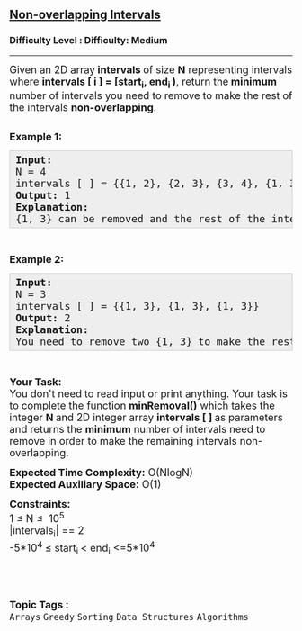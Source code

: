 <h2><a href="https://www.geeksforgeeks.org/problems/non-overlapping-intervals/1">Non-overlapping Intervals</a></h2><h3>Difficulty Level : Difficulty: Medium</h3><hr><div class="problems_problem_content__Xm_eO"><p><span style="font-size: 18px;">Given an 2D array<strong>&nbsp;intervals </strong>of size <strong>N</strong> representing intervals where <strong>intervals [ i ] = [start<sub>i</sub>, end<sub>i&nbsp;</sub>)</strong>, return the<strong> minimum</strong> number of intervals you need to remove to make the rest of the intervals <strong>non-overlapping</strong>.</span><br>&nbsp;</p>
<p><span style="font-size: 18px;"><strong>Example 1:</strong></span></p>
<pre style="background: #eeeeee; border: 1px solid #cccccc; padding: 5px 10px; --darkreader-inline-bgimage: initial; --darkreader-inline-bgcolor: #222426; --darkreader-inline-border-top: #3e4446; --darkreader-inline-border-right: #3e4446; --darkreader-inline-border-bottom: #3e4446; --darkreader-inline-border-left: #3e4446;"><span style="font-size: 18px;"><strong>Input:</strong><br>N = 4<br>intervals [ ] = {{1, 2}, {2, 3}, {3, 4}, {1, 3}}<br><strong>Output: </strong>1<br><strong>Explanation:</strong>&nbsp;<br>{1, 3} can be removed and the rest of the intervals are non-overlapping.</span></pre>
<p>&nbsp;</p>
<p><span style="font-size: 18px;"><strong>Example 2:</strong></span></p>
<pre style="background: #eeeeee; border: 1px solid #cccccc; padding: 5px 10px; --darkreader-inline-bgimage: initial; --darkreader-inline-bgcolor: #222426; --darkreader-inline-border-top: #3e4446; --darkreader-inline-border-right: #3e4446; --darkreader-inline-border-bottom: #3e4446; --darkreader-inline-border-left: #3e4446;"><span style="font-size: 18px;"><strong>Input:</strong><br>N = 3<br>intervals [ ] = {{1, 3}, {1, 3}, {1, 3}}<br><strong>Output:</strong> 2<br><strong>Explanation:</strong>&nbsp;<br>You need to remove two {1, 3} to make the rest of the intervals non-overlapping.</span></pre>
<p>&nbsp;</p>
<p><span style="font-size: 18px;"><strong>Your Task:</strong><br>You don't need to read input or print anything. Your task is to complete the function <strong>minRemoval()</strong> which takes the integer <strong>N&nbsp;</strong>and 2D integer array <strong>intervals [ ] </strong>as parameters and returns the <strong>minimum</strong> number of intervals need to remove in order to make the remaining intervals non-overlapping.</span></p>
<p><span style="font-size: 18px;"><strong>Expected Time Complexity:</strong>&nbsp;O(NlogN)<br><strong>Expected Auxiliary Space:</strong>&nbsp;O(1)</span></p>
<p><span style="font-size: 18px;"><strong>Constraints:</strong><br>1 ≤ N ≤&nbsp; 10<sup>5</sup><br>|intervals<sub>i</sub>|&nbsp;== 2<br>-5*10<sup>4&nbsp;</sup>≤ start<sub>i&nbsp;</sub>&lt; end<sub>i</sub>&nbsp;&lt;=5*10<sup>4</sup></span></p>
<p>&nbsp;</p></div><br><p><span style=font-size:18px><strong>Topic Tags : </strong><br><code>Arrays</code>&nbsp;<code>Greedy</code>&nbsp;<code>Sorting</code>&nbsp;<code>Data Structures</code>&nbsp;<code>Algorithms</code>&nbsp;